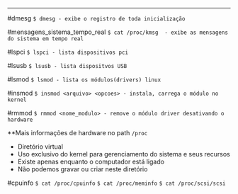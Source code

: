 -----

#dmesg 
`$ dmesg - exibe o registro de toda inicialização`

#mensagens_sistema_tempo_real 
`$ cat /proc/kmsg  - exibe as mensagens do sistema em tempo real`

#lspci
`$ lspci - lista dispositivos pci`

#lsusb
`$ lsusb - lista dispositvos USB`

#lsmod
`$ lsmod - lista os módulos(drivers) linux`

#insmod
`$ insmod <arquivo> <opcoes> - instala, carrega o módulo no kernel`

#rmmod
`$ rmmod <nome_modulo> - remove o módulo driver desativando o hardware`

**Mais informações de hardware no path `/proc`
- Diretório virtual
- Uso exclusivo do kernel para gerenciamento do sistema e seus recursos
- Existe apenas enquanto o computador está ligado
- Não podemos gravar ou criar neste diretório

#cpuinfo
`$ cat /proc/cpuinfo`
`$ cat /proc/meminfo`
`$ cat /proc/scsi/scsi`
